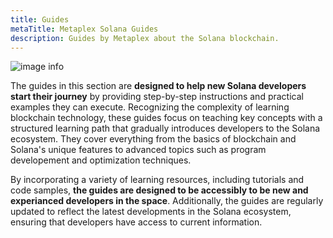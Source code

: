 ```yaml
---
title: Guides
metaTitle: Metaplex Solana Guides
description: Guides by Metaplex about the Solana blockchain.
---
```


![image info](./assets/banners/touch-screen.jpg)

The guides in this section are **designed to help new Solana developers start their journey** by providing step-by-step instructions and practical examples they can execute. Recognizing the complexity of learning blockchain technology, these guides focus on teaching key concepts with a structured learning path that gradually introduces developers to the Solana ecosystem. They cover everything from the basics of blockchain and Solana's unique features to advanced topics such as program developement and optimization techniques.

By incorporating a variety of learning resources, including tutorials and code samples, **the guides are designed to be accessibly to be new and experianced developers in the space**. Additionally, the guides are regularly updated to reflect the latest developments in the Solana ecosystem, ensuring that developers have access to current information.

